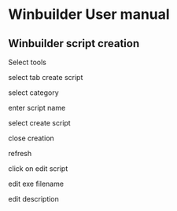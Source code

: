 # Winbuilder User manual

## Winbuilder script creation

Select tools

select tab create script

select category

enter script name

select create script

close creation

refresh

click on edit script

edit exe filename

edit description


